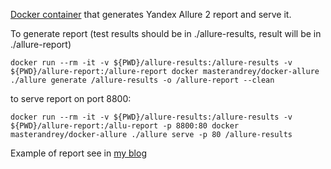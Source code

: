 [Docker container](https://cloud.docker.com/repository/docker/andgineer/allure) that generates Yandex Allure 2 report and serve it.

To generate report (test results should be in ./allure-results, result will be in ./allure-report)

    docker run --rm -it -v ${PWD}/allure-results:/allure-results -v ${PWD}/allure-report:/allure-report docker masterandrey/docker-allure ./allure generate /allure-results -o /allure-report --clean

to serve report on port 8800:

    docker run --rm -it -v ${PWD}/allure-results:/allure-results -v ${PWD}/allure-report:/allu-report -p 8800:80 docker masterandrey/docker-allure ./allure serve -p 80 /allure-results

Example of report see in [my blog](https://sorokin.engineer/posts/en/pytest_allure_selenium_auto_screenshot.html)

